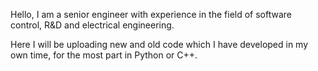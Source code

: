 Hello, I am a senior engineer with experience in the field of software control, R&D and electrical engineering.

Here I will be uploading new and old code which I have developed in my own time, for the most part in Python or C++. 

<!--
**bott-j/bott-j** is a ✨ _special_ ✨ repository because its `README.md` (this file) appears on your GitHub profile.

Here are some ideas to get you started:

- 🔭 I’m currently working on ...
- 🌱 I’m currently learning ...
- 👯 I’m looking to collaborate on ...
- 🤔 I’m looking for help with ...
- 💬 Ask me about ...
- 📫 How to reach me: ...
- 😄 Pronouns: ...
- ⚡ Fun fact: ...
-->
